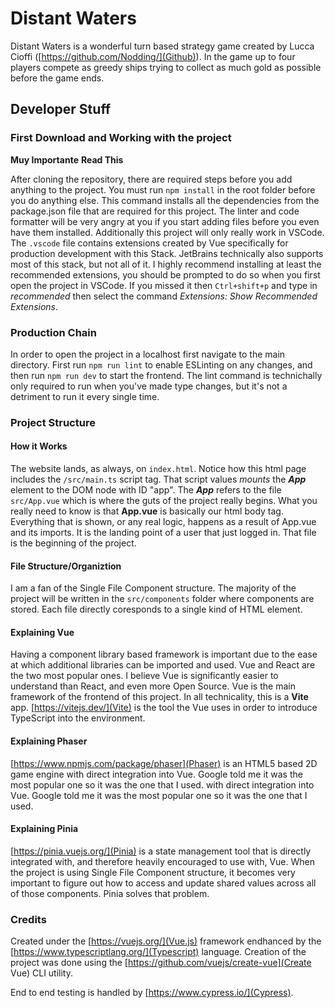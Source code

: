 # Distant Waters

Distant Waters is a wonderful turn based strategy game created by Lucca Cioffi ([https://github.com/Nodding/](Github)). In the game up to four players compete as greedy ships trying to collect as much gold as possible before the game ends.

## Developer Stuff

### First Download and Working with the project

**Muy Importante**
**Read This**

After cloning the repository, there are required steps before you add anything to the project. You must run `npm install` in the root folder before you do anything else. This command installs all the dependencies from the package.json file that are required for this project. The linter and code formatter will be very angry at you if you start adding files before you even have them installed.
Additionally this project will only really work in VSCode. The `.vscode` file contains extensions created by Vue specifically for production development with this Stack. JetBrains technically also supports most of this stack, but not all of it. I highly recommend installing at least the recommended extensions, you should be prompted to do so when you first open the project in VSCode. If you missed it then `Ctrl+shift+p` and type in *recommended* then select the command *Extensions: Show Recommended Extensions*.

### Production Chain

In order to open the project in a localhost first navigate to the main directory. First run `npm run lint` to enable ESLinting on any changes, and then run `npm run dev` to start the frontend. The lint command is technichally only required to run when you've made type changes, but it's not a detriment to run it every single time.

### Project Structure

#### How it Works

The website lands, as always, on `index.html`. Notice how this html page includes the `/src/main.ts` script tag. That script values *mounts* the ***App*** element to the DOM node with ID "app". The ***App*** refers to the file `src/App.vue` which is where the guts of the project really begins.
What you really need to know is that **App.vue** is basically our html body tag. Everything that is shown, or any real logic, happens as a result of App.vue and its imports. It is the landing point of a user that just logged in. That file is the beginning of the project.

#### File Structure/Organiztion

I am a fan of the Single File Component structure. The majority of the project will be written in the `src/components` folder where components are stored. Each file directly coresponds to a single kind of HTML element.

#### Explaining Vue

Having a component library based framework is important due to the ease at which additional libraries can be imported and used. Vue and React are the two most popular ones. I believe Vue is significantly easier to understand than React, and even more Open Source. Vue is the main framework of the frontend of this project. In all technicality, this is a **Vite** app.  [https://vitejs.dev/](Vite) is the tool the Vue uses in order to introduce TypeScript into the environment.

#### Explaining Phaser

[https://www.npmjs.com/package/phaser](Phaser) is an HTML5 based 2D game engine with direct integration into Vue. Google told me it was the most popular one so it was the one that I used.
with direct integration into Vue. Google told me it was the most popular one so it was the one that I used.
#### Explaining Pinia

[https://pinia.vuejs.org/](Pinia) is a state management tool that is directly integrated with, and therefore heavily encouraged to use with, Vue. When the project is using Single File Component structure, it becomes very important to figure out how to access and update shared values across all of those components. Pinia solves that problem.

### Credits

Created under the [https://vuejs.org/](Vue.js) framework endhanced by the [https://www.typescriptlang.org/](Typescript) language. Creation of the project was done using the [https://github.com/vuejs/create-vue](Create Vue) CLI utility.

End to end testing is handled by [https://www.cypress.io/](Cypress). 


